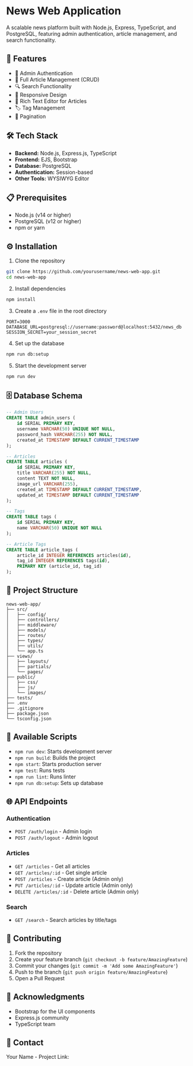 
# News Web Application

A scalable news platform built with Node.js, Express, TypeScript, and PostgreSQL, featuring admin authentication, article management, and search functionality.

## 🚀 Features

- 🔐 Admin Authentication
- 📰 Full Article Management (CRUD)
- 🔍 Search Functionality
- 📱 Responsive Design
- 🎨 Rich Text Editor for Articles
- 🏷️ Tag Management
- 📄 Pagination

## 🛠️ Tech Stack

- **Backend:** Node.js, Express.js, TypeScript
- **Frontend:** EJS, Bootstrap
- **Database:** PostgreSQL
- **Authentication:** Session-based
- **Other Tools:** WYSIWYG Editor

## 📋 Prerequisites

- Node.js (v14 or higher)
- PostgreSQL (v12 or higher)
- npm or yarn

## ⚙️ Installation

1. Clone the repository
```bash
git clone https://github.com/yourusername/news-web-app.git
cd news-web-app
```

2. Install dependencies
```bash
npm install
```

3. Create a `.env` file in the root directory
```env
PORT=3000
DATABASE_URL=postgresql://username:password@localhost:5432/news_db
SESSION_SECRET=your_session_secret
```

4. Set up the database
```bash
npm run db:setup
```

5. Start the development server
```bash
npm run dev
```

## 🗄️ Database Schema

```sql
-- Admin Users
CREATE TABLE admin_users (
    id SERIAL PRIMARY KEY,
    username VARCHAR(50) UNIQUE NOT NULL,
    password_hash VARCHAR(255) NOT NULL,
    created_at TIMESTAMP DEFAULT CURRENT_TIMESTAMP
);

-- Articles
CREATE TABLE articles (
    id SERIAL PRIMARY KEY,
    title VARCHAR(255) NOT NULL,
    content TEXT NOT NULL,
    image_url VARCHAR(255),
    created_at TIMESTAMP DEFAULT CURRENT_TIMESTAMP,
    updated_at TIMESTAMP DEFAULT CURRENT_TIMESTAMP
);

-- Tags
CREATE TABLE tags (
    id SERIAL PRIMARY KEY,
    name VARCHAR(50) UNIQUE NOT NULL
);

-- Article Tags
CREATE TABLE article_tags (
    article_id INTEGER REFERENCES articles(id),
    tag_id INTEGER REFERENCES tags(id),
    PRIMARY KEY (article_id, tag_id)
);
```

## 📁 Project Structure

```
news-web-app/
├── src/
│   ├── config/
│   ├── controllers/
│   ├── middleware/
│   ├── models/
│   ├── routes/
│   ├── types/
│   ├── utils/
│   └── app.ts
├── views/
│   ├── layouts/
│   ├── partials/
│   └── pages/
├── public/
│   ├── css/
│   ├── js/
│   └── images/
├── tests/
├── .env
├── .gitignore
├── package.json
└── tsconfig.json
```

## 🔑 Available Scripts

- `npm run dev`: Starts development server
- `npm run build`: Builds the project
- `npm start`: Starts production server
- `npm test`: Runs tests
- `npm run lint`: Runs linter
- `npm run db:setup`: Sets up database

## 🌐 API Endpoints

### Authentication
- `POST /auth/login` - Admin login
- `POST /auth/logout` - Admin logout

### Articles
- `GET /articles` - Get all articles
- `GET /articles/:id` - Get single article
- `POST /articles` - Create article (Admin only)
- `PUT /articles/:id` - Update article (Admin only)
- `DELETE /articles/:id` - Delete article (Admin only)

### Search
- `GET /search` - Search articles by title/tags

## 👥 Contributing

1. Fork the repository
2. Create your feature branch (`git checkout -b feature/AmazingFeature`)
3. Commit your changes (`git commit -m 'Add some AmazingFeature'`)
4. Push to the branch (`git push origin feature/AmazingFeature`)
5. Open a Pull Request



## 🤝 Acknowledgments

- Bootstrap for the UI components
- Express.js community
- TypeScript team

## 📧 Contact

Your Name - 
Project Link:
